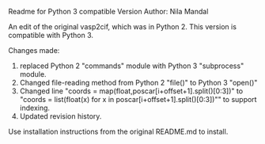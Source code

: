 Readme for Python 3 compatible Version
Author: Nila Mandal

An edit of the original vasp2cif, which was in Python 2. This version is
compatible with Python 3.


Changes made:
1. replaced Python 2 "commands" module with Python 3 "subprocess" module.
2. Changed file-reading method from Python 2 "file()" to Python 3 "open()"
3. Changed line "coords = map(float,poscar[i+offset+1].split()[0:3])" to
  "coords = list(float(x) for x in poscar[i+offset+1].split()[0:3])"" to
  support indexing.
4. Updated revision history.  

Use installation instructions from the original README.md to install.

